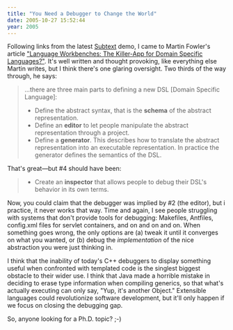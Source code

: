 ```yaml
---
title: "You Need a Debugger to Change the World"
date: 2005-10-27 15:52:44
year: 2005
---
```

Following links from the latest <a href="http://www.subtextual.org/">Subtext</a> demo, I came to Martin Fowler's article <a href="http://www.martinfowler.com/articles/languageWorkbench.html">"Language Workbenches: The Killer-App for Domain Specific Languages?"</a>.  It's well written and thought provoking, like everything else Martin writes, but I think there's one glaring oversight. Two thirds of the way through, he says:

<blockquote>...there are three main parts to defining a new DSL [Domain Specific Language]:
<ul>
  <li>Define the abstract syntax, that is the <strong>schema</strong> of the abstract representation.</li>
  <li>Define an <strong>editor</strong> to let people manipulate the abstract representation through a project.</li>
  <li>Define a <strong>generator</strong>.  This describes how to translate the abstract representation into an executable representation.  In practice the generator defines the semantics of the DSL.</li>
</ul>
</blockquote>

That's great—but #4 should have been:

<blockquote>
<ul>
  <li>Create an <strong>inspector</strong> that allows people to debug their DSL's behavior in its own terms.</li>
</ul>
</blockquote>

Now, you could claim that the debugger was implied by #2 (the editor), but i practice, it never works that way.  Time and again, I see people struggling with systems that don't provide tools for debugging: Makefiles, Antfiles, config.xml files for servlet containers, and on and on and on.  When something goes wrong, the only options are (a) tweak it until it converges on what you wanted, or (b) debug the <em>implementation</em> of the nice abstraction you were just thinking in.

I think that the inability of today's C++ debuggers to display something useful when confronted with templated code is the singlest biggest obstacle to their wider use.  I think that Java made a horrible mistake in deciding to erase type information when compiling generics, so that what's actually executing can only say, "Yup, it's another Object."  Extensible languages could revolutionize software development, but it'll only happen if we focus on closing the debugging gap.

So, anyone looking for a Ph.D. topic? ;-)
